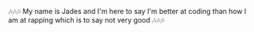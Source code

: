🎶🎶🎶
My name is Jades and I'm here to say
I'm better at coding than how I am at rapping which is to say not very good
🎶🎶🎶
